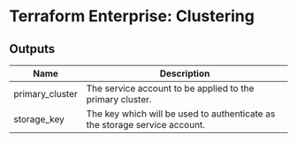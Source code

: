 # Terraform Enterprise: Clustering

## Outputs

| Name | Description |
|------|-------------|
| primary\_cluster | The service account to be applied to the primary cluster. |
| storage\_key | The key which will be used to authenticate as the storage service account. |

